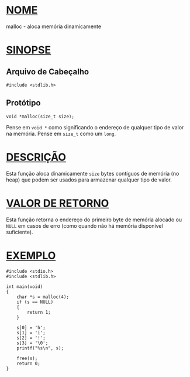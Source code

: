 # [NOME](#nome)

malloc - aloca memória dinamicamente

# [SINOPSE](#sinopse)

## Arquivo de Cabeçalho

    #include <stdlib.h>

## Protótipo

    void *malloc(size_t size);

Pense em `void *` como significando o endereço de qualquer tipo de valor na memória. Pense em `size_t` como um `long`.

# [DESCRIÇÃO](#descrição)

Esta função aloca dinamicamente `size` bytes contíguos de memória (no heap) que podem ser usados para armazenar qualquer tipo de valor.

# [VALOR DE RETORNO](#valor-de-retorno)

Esta função retorna o endereço do primeiro byte de memória alocado ou `NULL` em casos de erro (como quando não há memória disponível suficiente).

# [EXEMPLO](#exemplo)

    #include <stdio.h>
    #include <stdlib.h>

    int main(void)
    {
        char *s = malloc(4);
        if (s == NULL)
        {
            return 1;
        }

        s[0] = 'h';
        s[1] = 'i';
        s[2] = '!';
        s[3] = '\0';
        printf("%s\n", s);

        free(s);
        return 0;
    }
